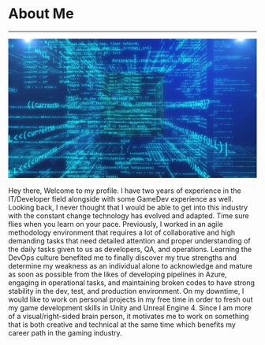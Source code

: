 # About Me
____________________
<img src = "./3D_Programming.png" alt= "Social Media" />

Hey there, Welcome to my profile. I have two years of experience in the IT/Developer field alongside with some GameDev experience as well. Looking back, I never thought that I would be able to get into this industry with the constant change technology has evolved and adapted. Time sure flies when you learn on your pace. Previously, I worked in an agile methodology environment that requires a lot of collaborative and high demanding tasks that need detailed attention and proper understanding of the daily tasks given to us as developers, QA, and operations. Learning the DevOps culture benefited me to finally discover my true strengths and determine my weakness as an individual alone to acknowledge and mature as soon as possible from the likes of developing pipelines in Azure, engaging in operational tasks, and maintaining broken codes to have strong stability in the dev, test, and production environment. On my downtime, I would like to work on personal projects in my free time in order to fresh out my game development skills in Unity and Unreal Engine 4. Since I am more of a visual/right-sided brain person, it motivates me to work on something that is both creative and technical at the same time which benefits my career path in the gaming industry.

